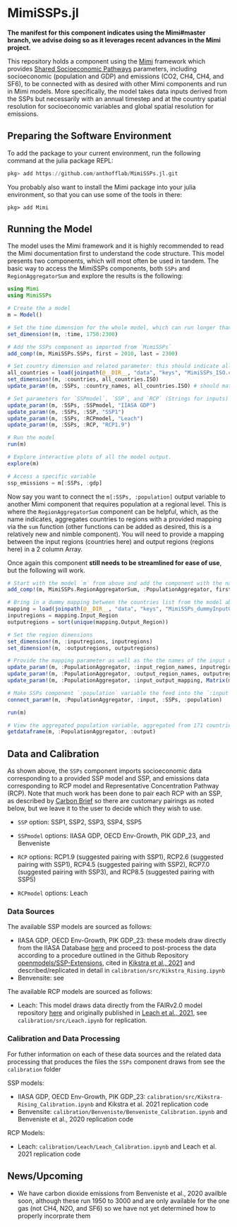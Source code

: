 # MimiSSPs.jl 

**The manifest for this component indicates using the Mimi#master branch, we advise doing so as it leverages recent advances in the Mimi project.**

This repository holds a component using the [Mimi](https://www.mimiframework.org) framework which provides [Shared Socioeconomic Pathways](https://www.carbonbrief.org/explainer-how-shared-socioeconomic-pathways-explore-future-climate-change) parameters, including socioeconomic (population and GDP) and emissions (CO2, CH4, CH4, and SF6), to be connected with as desired with other Mimi components and run in Mimi models. More specifically, the model takes data inputs derived from the SSPs but necessarily with an annual timestep and at the country spatial resolution for socioeconomic variables and global spatial resolution for emissions.

## Preparing the Software Environment

To add the package to your current environment, run the following command at the julia package REPL:
```julia
pkg> add https://github.com/anthofflab/MimiSSPs.jl.git
```
You probably also want to install the Mimi package into your julia environment, so that you can use some of the tools in there:
```
pkg> add Mimi
```

## Running the Model

The model uses the Mimi framework and it is highly recommended to read the Mimi documentation first to understand the code structure. This model presents two components, which will most often be used in tandem. The basic way to access the MimiSSPs components, both `SSPs` and `RegionAggregatorSum` and explore the results is the following:

```julia
using Mimi 
using MimiSSPs

# Create the a model
m = Model()

# Set the time dimension for the whole model, which can run longer than an individual component if desired
set_dimension!(m, :time, 1750:2300)

# Add the SSPs component as imported from `MimiSSPs`
add_comp!(m, MimiSSPs.SSPs, first = 2010, last = 2300)

# Set country dimension and related parameter: this should indicate all the countries you wish to pull SSP data for, noting that you must provide a subset of the three-digit ISO country codes you can find here: `data/keys/MimiSSPs_ISO.csv`.  In this case we will use all of them for illustrative purposes.
all_countries = load(joinpath(@__DIR__, "data", "keys", "MimiSSPs_ISO.csv")) |> DataFrame
set_dimension!(m, :countries, all_countries.ISO)
update_param!(m, :SSPs, :country_names, all_countries.ISO) # should match the dimension

# Set parameters for `SSPmodel`, `SSP`, and `RCP` (Strings for inputs) as well as the country names, which should be a copy of what was used ot set the `countries` dimension
update_param!(m, :SSPs, :SSPmodel, "IIASA GDP")
update_param!(m, :SSPs, :SSP, "SSP1")
update_param!(m, :SSPs, :RCPmodel, "Leach")
update_param!(m, :SSPs, :RCP, "RCP1.9")

# Run the model
run(m)

# Explore interactive plots of all the model output.
explore(m)

# Access a specific variable
ssp_emissions = m[:SSPs, :gdp]
```

Now say you want to connect the `m[:SSPs, :population]` output variable to another Mimi component that requires population at a regional level.  This is where the `RegionAggregatorSum` component can be helpful, which, as the name indicates, aggregates countries to regions with a provided mapping via the `sum` function (other functions can be added as desired, this is a relatively new and nimble component).  You will need to provide a mapping between the input regions (countries here) and output regions (regions here) in a 2 column Array.

Once again this component **still needs to be streamlined for ease of use**, but the following will work.

```julia
# Start with the model `m` from above and add the component with the name `:PopulationAggregator`
add_comp!(m, MimiSSPs.RegionAggregatorSum, :PopulationAggregator, first = 2010, last = 2300)

# Bring in a dummy mapping between the countries list from the model above and our current one. Note that this DataFrame has two columns, `InputRegion` and `OutputRegion`, where `InputRegion` is identical to `all_countries.ISO` above but we will reset here for clarity.
mapping = load(joinpath(@__DIR__, "data", "keys", "MimiSSPs_dummyInputOutput.csv")) |> DataFrame
inputregions = mapping.Input_Region
outputregions = sort(unique(mapping.Output_Region))

# Set the region dimensions
set_dimension!(m, :inputregions, inputregions)
set_dimension!(m, :outputregions, outputregions)

# Provide the mapping parameter as well as the the names of the input regions and output regions, which should just take copies of what you provided to `set_dimension!` above
update_param!(m, :PopulationAggregator, :input_region_names, inputregions)
update_param!(m, :PopulationAggregator, :output_region_names, outputregions)
update_param!(m, :PopulationAggregator, :input_output_mapping, Matrix(mapping)) # Array with two columns, input regions in column 1 and corresponding many-to-one mapping to output regions in column 2

# Make SSPs component `:population` variable the feed into the `:input` variable of the `PopulationAggregator` component
connect_param!(m, :PopulationAggregator, :input, :SSPs, :population)

run(m)

# View the aggregated population variable, aggregated from 171 countries to 11 regions
getdataframe(m, :PopulationAggregator, :output)

```

## Data and Calibration

As shown above, the `SSPs` component imports socioeconomic data corresponding to a provided SSP model and SSP, and emissions data corresponding to RCP model and Representative Concentration Pathway (RCP).  Note that much work has been done to pair each RCP with an SSP, as described by [Carbon Brief](https://www.carbonbrief.org/explainer-how-shared-socioeconomic-pathways-explore-future-climate-change) so there are customary pairings as noted below, but we leave it to the user to decide which they wish to use.

* `SSP` option: SSP1, SSP2, SSP3, SSP4, SSP5
* `SSPmodel` options: IIASA GDP, OECD Env-Growth, PIK GDP_23, and Benveniste

* `RCP` options: RCP1.9 (suggested pairing with SSP1), RCP2.6 (suggested pairing with SSP1),  RCP4.5 (suggested pairing with SSP2), RCP7.0 (suggested pairing with SSP3), and RCP8.5 (suggested pairing with SSP5)
* `RCPmodel` options: Leach

### Data Sources

The available SSP models are sourced as follows:

* IIASA GDP, OECD Env-Growth, PIK GDP_23: these models draw directly from the IIASA Database [here](https://tntcat.iiasa.ac.at/SspDb/dsd?Action=htmlpage&page=10) and proceed to post-process the data according to a procedure outlined in the Github Repository [openmodels/SSP-Extensions](https://github.com/openmodels/SSP-Extensions), cited in [Kikstra et al., 2021](http://dx.doi.org/10.1088/1748-9326/ac1d0b) and described/replicated in detail in `calibration/src/Kikstra_Rising.ipynb`
* Benvensite: see []()

The available RCP models are sourced as follows:

* Leach: This model draws data directly from the FAIRv2.0 model repository [here](https://github.com/FrankErrickson/MimiFAIRv2.jl) and originally published in [Leach et al., 2021](https://doi.org/10.5194/gmd-14-3007-2021), see `calibration/src/Leach.ipynb` for replication.

### Calibration and Data Processing

For futher information on each of these data sources and the related data processing that produces the files the `SSPs` component draws from see the `calibration` folder

SSP models:

* IIASA GDP, OECD Env-Growth, PIK GDP_23: `calibration/src/Kikstra-Rising_Calibration.ipynb` and Kikstra et al. 2021 replication code
* Benvensite: `calibration/Benveniste/Benveniste_Calibration.ipynb` and Benveniste et al., 2020 replication code

RCP Models:
 
* Leach: `calibration/Leach/Leach_Calibration.ipynb` and Leach et al. 2021 replication code

## News/Upcoming

* We have carbon dioxide emissions from Benveniste et al., 2020 availble soon, although these run 1950 to 3000 and are only available for the one gas (not CH4, N2O, and SF6) so we have not yet determined how to properly incorprate them
